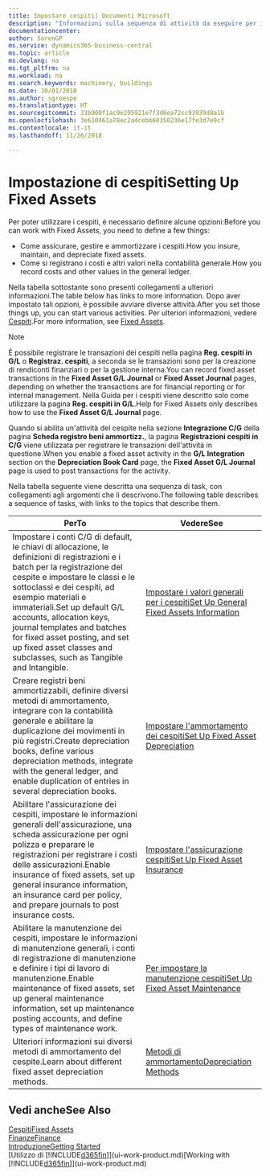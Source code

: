 ```yaml
---
title: Impostare cespiti| Documenti Microsoft
description: "Informazioni sulla sequenza di attività da eseguire per impostare i cespiti, ad esempio macchinari o edifici."
documentationcenter: 
author: SorenGP
ms.service: dynamics365-business-central
ms.topic: article
ms.devlang: na
ms.tgt_pltfrm: na
ms.workload: na
ms.search.keywords: machinery, buildings
ms.date: 10/01/2018
ms.author: sgroespe
ms.translationtype: HT
ms.sourcegitcommit: 33b900f1ac9e295921e7f3d6ea72cc93939d8a1b
ms.openlocfilehash: 3e610461a78ec2a4cebb60350236e17fe3d7e9cf
ms.contentlocale: it-it
ms.lasthandoff: 11/26/2018

---
```

# <a name="setting-up-fixed-assets"></a><span data-ttu-id="8fabe-103">Impostazione di cespiti</span><span class="sxs-lookup"><span data-stu-id="8fabe-103">Setting Up Fixed Assets</span></span>
<span data-ttu-id="8fabe-104">Per poter utilizzare i cespiti, è necessario definire alcune opzioni:</span><span class="sxs-lookup"><span data-stu-id="8fabe-104">Before you can work with Fixed Assets, you need to define a few things:</span></span>  

* <span data-ttu-id="8fabe-105">Come assicurare, gestire e ammortizzare i cespiti.</span><span class="sxs-lookup"><span data-stu-id="8fabe-105">How you insure, maintain, and depreciate fixed assets.</span></span>  
* <span data-ttu-id="8fabe-106">Come si registrano i costi e altri valori nella contabilità generale.</span><span class="sxs-lookup"><span data-stu-id="8fabe-106">How you record costs and other values in the general ledger.</span></span>  

<span data-ttu-id="8fabe-107">Nella tabella sottostante sono presenti collegamenti a ulteriori informazioni.</span><span class="sxs-lookup"><span data-stu-id="8fabe-107">The table below has links to more information.</span></span> <span data-ttu-id="8fabe-108">Dopo aver impostato tali opzioni, è possibile avviare diverse attività.</span><span class="sxs-lookup"><span data-stu-id="8fabe-108">After you set those things up, you can start various activities.</span></span> <span data-ttu-id="8fabe-109">Per ulteriori informazioni, vedere [Cespiti](fa-manage.md).</span><span class="sxs-lookup"><span data-stu-id="8fabe-109">For more information, see [Fixed Assets](fa-manage.md).</span></span>  

> [!NOTE]  
>   <span data-ttu-id="8fabe-110">È possibile registrare le transazioni dei cespiti nella pagina **Reg. cespiti in G/L** o **Registraz. cespiti**, a seconda se le transazioni sono per la creazione di rendiconti finanziari o per la gestione interna.</span><span class="sxs-lookup"><span data-stu-id="8fabe-110">You can record fixed asset transactions in the **Fixed Asset G/L Journal** or **Fixed Asset Journal** pages, depending on whether the transactions are for financial reporting or for internal management.</span></span> <span data-ttu-id="8fabe-111">Nella Guida per i cespiti viene descritto solo come utilizzare la pagina **Reg. cespiti in G/L**.</span><span class="sxs-lookup"><span data-stu-id="8fabe-111">Help for Fixed Assets only describes how to use the **Fixed Asset G/L Journal** page.</span></span>  

<span data-ttu-id="8fabe-112">Quando si abilita un'attività del cespite nella sezione **Integrazione C/G** della pagina **Scheda registro beni ammortizz.**, la pagina **Registrazioni cespiti in C/G** viene utilizzata per registrare le transazioni dell'attività in questione.</span><span class="sxs-lookup"><span data-stu-id="8fabe-112">When you enable a fixed asset activity in the **G/L Integration** section on the **Depreciation Book Card** page, the **Fixed Asset G/L Journal** page is used to post transactions for the activity.</span></span>

<span data-ttu-id="8fabe-113">Nella tabella seguente viene descritta una sequenza di task, con collegamenti agli argomenti che li descrivono.</span><span class="sxs-lookup"><span data-stu-id="8fabe-113">The following table describes a sequence of tasks, with links to the topics that describe them.</span></span>  

| <span data-ttu-id="8fabe-114">Per</span><span class="sxs-lookup"><span data-stu-id="8fabe-114">To</span></span> | <span data-ttu-id="8fabe-115">Vedere</span><span class="sxs-lookup"><span data-stu-id="8fabe-115">See</span></span> |
| --- | --- |
| <span data-ttu-id="8fabe-116">Impostare i conti C/G di default, le chiavi di allocazione, le definizioni di registrazioni e i batch per la registrazione del cespite e impostare le classi e le sottoclassi e dei cespiti, ad esempio materiali e immateriali.</span><span class="sxs-lookup"><span data-stu-id="8fabe-116">Set up default G/L accounts, allocation keys, journal templates and batches for fixed asset posting, and set up fixed asset classes and subclasses, such as Tangible and Intangible.</span></span> |[<span data-ttu-id="8fabe-117">Impostare i valori generali per i cespiti</span><span class="sxs-lookup"><span data-stu-id="8fabe-117">Set Up General Fixed Assets Information</span></span>](fa-how-setup-general.md) |
| <span data-ttu-id="8fabe-118">Creare registri beni ammortizzabili, definire diversi metodi di ammortamento, integrare con la contabilità generale e abilitare la duplicazione dei movimenti in più registri.</span><span class="sxs-lookup"><span data-stu-id="8fabe-118">Create depreciation books, define various depreciation methods, integrate with the general ledger, and enable duplication of entries in several depreciation books.</span></span> |[<span data-ttu-id="8fabe-119">Impostare l'ammortamento dei cespiti</span><span class="sxs-lookup"><span data-stu-id="8fabe-119">Set Up Fixed Asset Depreciation</span></span>](fa-how-setup-depreciation.md) |
| <span data-ttu-id="8fabe-120">Abilitare l'assicurazione dei cespiti, impostare le informazioni generali dell'assicurazione, una scheda assicurazione per ogni polizza e preparare le registrazioni per registrare i costi delle assicurazioni.</span><span class="sxs-lookup"><span data-stu-id="8fabe-120">Enable insurance of fixed assets, set up general insurance information, an insurance card per policy, and prepare journals to post insurance costs.</span></span> |[<span data-ttu-id="8fabe-121">Impostare l'assicurazione cespiti</span><span class="sxs-lookup"><span data-stu-id="8fabe-121">Set Up Fixed Asset Insurance</span></span>](fa-how-setup-insurance.md) |
| <span data-ttu-id="8fabe-122">Abilitare la manutenzione dei cespiti, impostare le informazioni di manutenzione generali, i conti di registrazione di manutenzione e definire i tipi di lavoro di manutenzione.</span><span class="sxs-lookup"><span data-stu-id="8fabe-122">Enable maintenance of fixed assets, set up general maintenance information, set up maintenance posting accounts, and define types of maintenance work.</span></span> |[<span data-ttu-id="8fabe-123">Per impostare la manutenzione cespiti</span><span class="sxs-lookup"><span data-stu-id="8fabe-123">Set Up Fixed Asset Maintenance</span></span>](fa-how-setup-maintenance.md) |
| <span data-ttu-id="8fabe-124">Ulteriori informazioni sui diversi metodi di ammortamento del cespite.</span><span class="sxs-lookup"><span data-stu-id="8fabe-124">Learn about different fixed asset depreciation methods.</span></span> |[<span data-ttu-id="8fabe-125">Metodi di ammortamento</span><span class="sxs-lookup"><span data-stu-id="8fabe-125">Depreciation Methods</span></span>](fa-depreciation-methods.md) |

## <a name="see-also"></a><span data-ttu-id="8fabe-126">Vedi anche</span><span class="sxs-lookup"><span data-stu-id="8fabe-126">See Also</span></span>
[<span data-ttu-id="8fabe-127">Cespiti</span><span class="sxs-lookup"><span data-stu-id="8fabe-127">Fixed Assets</span></span>](fa-manage.md)  
[<span data-ttu-id="8fabe-128">Finanze</span><span class="sxs-lookup"><span data-stu-id="8fabe-128">Finance</span></span>](finance.md)  
[<span data-ttu-id="8fabe-129">Introduzione</span><span class="sxs-lookup"><span data-stu-id="8fabe-129">Getting Started</span></span>](product-get-started.md)  
<span data-ttu-id="8fabe-130">[Utilizzo di [!INCLUDE[d365fin](includes/d365fin_md.md)]](ui-work-product.md)</span><span class="sxs-lookup"><span data-stu-id="8fabe-130">[Working with [!INCLUDE[d365fin](includes/d365fin_md.md)]](ui-work-product.md)</span></span>

